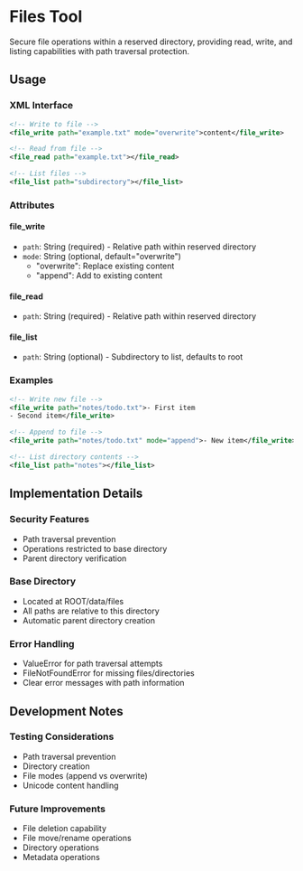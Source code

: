 # Files Tool

Secure file operations within a reserved directory, providing read, write, and listing capabilities with path traversal protection.

## Usage

### XML Interface
```xml
<!-- Write to file -->
<file_write path="example.txt" mode="overwrite">content</file_write>

<!-- Read from file -->
<file_read path="example.txt"></file_read>

<!-- List files -->
<file_list path="subdirectory"></file_list>
```

### Attributes

#### file_write
- `path`: String (required) - Relative path within reserved directory
- `mode`: String (optional, default="overwrite")
  - "overwrite": Replace existing content
  - "append": Add to existing content

#### file_read
- `path`: String (required) - Relative path within reserved directory

#### file_list
- `path`: String (optional) - Subdirectory to list, defaults to root

### Examples
```xml
<!-- Write new file -->
<file_write path="notes/todo.txt">- First item
- Second item</file_write>

<!-- Append to file -->
<file_write path="notes/todo.txt" mode="append">- New item</file_write>

<!-- List directory contents -->
<file_list path="notes"></file_list>
```

## Implementation Details

### Security Features
- Path traversal prevention
- Operations restricted to base directory
- Parent directory verification

### Base Directory
- Located at ROOT/data/files
- All paths are relative to this directory
- Automatic parent directory creation

### Error Handling
- ValueError for path traversal attempts
- FileNotFoundError for missing files/directories
- Clear error messages with path information

## Development Notes

### Testing Considerations
- Path traversal prevention
- Directory creation
- File modes (append vs overwrite)
- Unicode content handling

### Future Improvements
- File deletion capability
- File move/rename operations
- Directory operations
- Metadata operations
